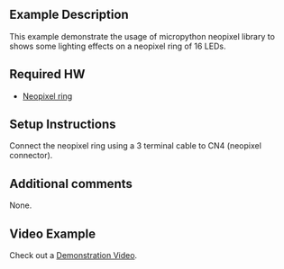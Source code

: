 ## Example Description
This example demonstrate the usage of micropython neopixel library to shows some lighting effects on a neopixel ring of 16 LEDs.

## Required HW
- [Neopixel ring](https://www.amazon.it/Neopixel-Ring-16-Pixel-Integrated-Drivers/dp/B00RVZSTZK/ref=sr_1_3?__mk_it_IT=%C3%85M%C3%85%C5%BD%C3%95%C3%91&crid=DH2QFVGPA8P8&keywords=neopixel+ring&qid=1656244630&sprefix=neopixel+ring%2Caps%2C91&sr=8-3)

## Setup Instructions
Connect the neopixel ring using a 3 terminal cable to CN4 (neopixel connector).

## Additional comments
None.

## Video Example
Check out a [Demonstration Video](https://www.youtube.com/watch?v=WSElLyeVFwM). 

